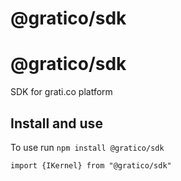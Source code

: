 
# @gratico/sdk

@gratico/sdk
=====

SDK for grati.co platform

Install and use
---------------

To use run `npm install @gratico/sdk`

    import {IKernel} from "@gratico/sdk"


